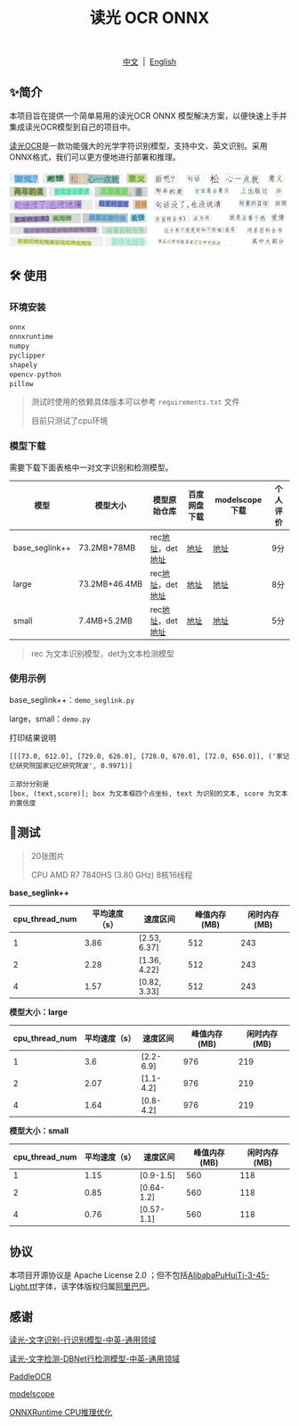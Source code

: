 <br>
<h1 align="center">读光 OCR ONNX</h1>
<br>
<p align="center">
<a href="https://github.com/xxx/xxx/blob/master/README_en_US.md">中文</a>  |  <a href="">English</a>
</p>

## ✨简介

本项目旨在提供一个简单易用的读光OCR ONNX 模型解决方案，以便快速上手并集成读光OCR模型到自己的项目中。

[读光OCR](https://modelscope.cn/models/iic/cv_convnextTiny_ocr-recognition-general_damo/summary)是一款功能强大的光学字符识别模型，支持中文、英文识别。采用ONNX格式，我们可以更方便地进行部署和推理。

![](./assets/result.png)

## 🛠️ 使用

### 环境安装

```python
onnx
onnxruntime
numpy
pyclipper
shapely
opencv-python
pillow
```

> 测试时使用的依赖具体版本可以参考 `requirements.txt` 文件
>
> 目前只测试了cpu环境

### 模型下载

需要下载下面表格中一对文字识别和检测模型。

| 模型           | 模型大小      | 模型原始仓库                                                                                                                                                                                             | 百度网盘下载                                                  | modelscope下载                                                     | 个人评价 |
| -------------- | ------------- | -------------------------------------------------------------------------------------------------------------------------------------------------------------------------------------------------------- | ------------------------------------------------------------- | ------------------------------------------------------------------ | -------- |
| base_seglink++ | 73.2MB+78MB   | rec[地址](https://modelscope.cn/models/iic/cv_convnextTiny_ocr-recognition-general_damo/summary)，det [地址](https://modelscope.cn/models/iic/cv_resnet18_ocr-detection-line-level_damo/summary)               | [地址](https://pan.baidu.com/s/1HRDW2-JFnzDoMcdU560OlA?pwd=qjl8) | [地址](https://modelscope.cn/models/mscoder/duguang-ocr-onnx/summary) | 9分      |
| large          | 73.2MB+46.4MB | rec[地址](https://modelscope.cn/models/iic/cv_convnextTiny_ocr-recognition-general_damo/summary)，det [地址](https://www.modelscope.cn/models/iic/cv_resnet18_ocr-detection-db-line-level_damo/summary)        | [地址](https://pan.baidu.com/s/1BQeeOelYU0N5PJSuf_kG3A?pwd=gztj) | [地址](https://modelscope.cn/models/mscoder/duguang-ocr-onnx/summary) | 8分      |
| small          | 7.4MB+5.2MB   | rec[地址](https://modelscope.cn/models/iic/cv_LightweightEdge_ocr-recognitoin-general_damo/summary)，det [地址](https://www.modelscope.cn/models/iic/cv_proxylessnas_ocr-detection-db-line-level_damo/summary) | [地址](https://pan.baidu.com/s/1kyWRX18-5MRkizyoGz-I7Q?pwd=khkj) | [地址](https://modelscope.cn/models/mscoder/duguang-ocr-onnx/summary) | 5分      |

> rec 为文本识别模型，det为文本检测模型

### 使用示例

base_seglink++：`demo_seglink.py`

large，small：`demo.py`

打印结果说明

```
[[[73.0, 612.0], [729.0, 626.0], [728.0, 670.0], [72.0, 656.0]], ('家记忆研究院国家记忆研究院波', 0.9971)]

三部分分别是
[box, (text,score)]; box 为文本框四个点坐标, text 为识别的文本, score 为文本的置信度
```

## 📍测试

> 20张图片
>
> CPU AMD R7 7840HS (3.80 GHz) 8核16线程

**base_seglink++**

| cpu_thread_num | 平均速度（s） | 速度区间     | 峰值内存(MB) | 闲时内存(MB) |
| -------------- | ------------- | ------------ | ------------ | ------------ |
| 1              | 3.86          | [2.53, 6.37] | 512          | 243          |
| 2              | 2.28          | [1.36, 4.22] | 512          | 243          |
| 4              | 1.57          | [0.82, 3.33] | 512          | 243          |

**模型大小：large**

| cpu_thread_num | 平均速度（s） | 速度区间  | 峰值内存(MB) | 闲时内存(MB) |
| -------------- | ------------- | --------- | ------------ | ------------ |
| 1              | 3.6           | [2.2-6.9] | 976          | 219          |
| 2              | 2.07          | [1.1-4.2] | 976          | 219          |
| 4              | 1.64          | [0.8-4.2] | 976          | 219          |

**模型大小：small**

| cpu_thread_num | 平均速度（s） | 速度区间   | 峰值内存(MB) | 闲时内存(MB) |
| -------------- | ------------- | ---------- | ------------ | ------------ |
| 1              | 1.15          | [0.9-1.5]  | 560          | 118          |
| 2              | 0.85          | [0.64-1.2] | 560          | 118          |
| 4              | 0.76          | [0.57-1.1] | 560          | 118          |



## 协议

本项目开源协议是 Apache License 2.0 ；但不包括[AlibabaPuHuiTi-3-45-Light.ttf](https://www.alibabafonts.com/#/font)字体，该字体版权归属[阿里巴巴](https://www.alibabafonts.com/#/font)。



## 感谢

[读光-文字识别-行识别模型-中英-通用领域](https://modelscope.cn/models/iic/cv_convnextTiny_ocr-recognition-general_damo/summary)

[读光-文字检测-DBNet行检测模型-中英-通用领域](https://www.modelscope.cn/models/iic/cv_resnet18_ocr-detection-db-line-level_damo/summary)

[PaddleOCR](https://github.com/PaddlePaddle/PaddleOCR)

[modelscope](https://github.com/modelscope/modelscope)

[ONNXRuntime CPU推理优化 ](https://rapidai.github.io/RapidOCRDocs/blog/2022/09/23/onnxruntime-cpu%E6%8E%A8%E7%90%86%E4%BC%98%E5%8C%96/)
